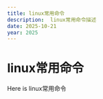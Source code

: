 ```yaml
---
title: linux常用命令
description:  linux常用命令描述
date: 2025-10-21
year: 2025
---
```


# linux常用命令

Here is linux常用命令
